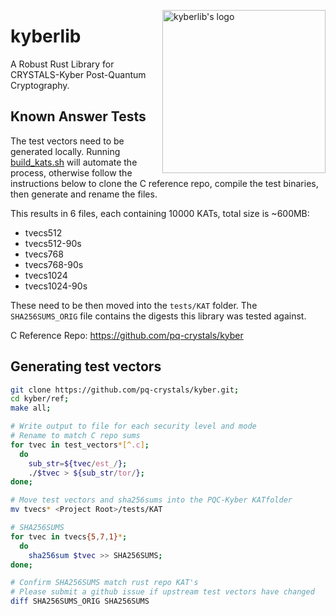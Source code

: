 <!-- markdownlint-disable MD033 MD041 -->

<img
src="https://kura.pro/kyberlib/images/logos/kyberlib.webp"
alt="kyberlib's logo"
height="261"
width="261"
align="right"
/>

<!-- markdownlint-enable MD033 MD041 -->

# kyberlib

A Robust Rust Library for CRYSTALS-Kyber Post-Quantum Cryptography.

## Known Answer Tests

The test vectors need to be generated locally. Running [build_kats.sh](./build_kats.sh) will automate the process, otherwise follow the instructions below to clone the C reference repo, compile the test binaries, then generate and rename the files.

This results in 6 files, each containing 10000 KATs, total size is ~600MB:

* tvecs512
* tvecs512-90s
* tvecs768
* tvecs768-90s
* tvecs1024
* tvecs1024-90s

These need to be then moved into the `tests/KAT` folder. The `SHA256SUMS_ORIG` file contains 
the digests this library was tested against.


C Reference Repo: https://github.com/pq-crystals/kyber


## Generating test vectors

```bash
git clone https://github.com/pq-crystals/kyber.git;
cd kyber/ref;
make all;

# Write output to file for each security level and mode
# Rename to match C repo sums
for tvec in test_vectors*[^.c];
  do
    sub_str=${tvec/est_/};
    ./$tvec > ${sub_str/tor/};
done;

# Move test vectors and sha256sums into the PQC-Kyber KATfolder
mv tvecs* <Project Root>/tests/KAT

# SHA256SUMS
for tvec in tvecs{5,7,1}*;
  do
    sha256sum $tvec >> SHA256SUMS;
done;

# Confirm SHA256SUMS match rust repo KAT's
# Please submit a github issue if upstream test vectors have changed
diff SHA256SUMS_ORIG SHA256SUMS
```